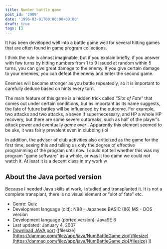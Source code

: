 ```yaml
---
title: Number battle game
post_id: '2909'
date: '1996-03-01T00:00:00+09:00'
draft: true
tags: []
---
```


It has been developed well into a battle game well for several hitting games that are often found in game program collections.

I think the rule is almost imaginable, but if you explain briefly, if you answer with few turns by hitting numbers from 1 to 9 issued at random within 5 turns, you can give great damage to the enemy. If you give certain damage to your enemies, you can defeat the enemy and enter the second game.

Enemies will become stronger as you battle repeatedly, so it is important to carefully deduce based on hints every turn.

The main feature of this game is a hidden trick called _"Slot of Fate"_ that comes out under certain conditions, but as important as its name suggests, the fate of future battles will be influenced by the outcome. For example, two attacks and two attacks, a seven if supernecessary, and HP a whole HP recovery, but there are some severe outbreaks, such as half of the player's attack power and eventually _game over_ . Apparently this element seemed to be uke, it was fairly prevalent even in clubbing (lol

In addition, the advisor of club activities also criticized as the game for the first time, seeing this and telling us only the degree of effective programming of the program until now. I could not tell whether this was my program "game software" as a whole, or was it too damn we could not watch it. At least it is a decent class in my work w

## About the Java ported version

Because I needed Java skills at work, I studied and transplanted it. It is not a complete transplant, there is no visual element or "slot of fate" etc.

*   Genre: Quiz
*   Development language (old): N88 - Japanese BASIC (86) MS - DOS version
*   Development language (ported version): JavaSE 6
*   Last updated: January 4, 2007
*   [Download JAVA port](/filez/app/java/NumBattleGame.zip) (\[filesize\] [https://danmaq.com/filez/app/java/NumBattleGame.zip\[/filesize](https://danmaq.com/filez/app/java/NumBattleGame.zip[/filesize) \])

